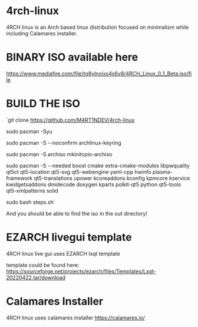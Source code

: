 # 4rch-linux

4RCH linux is an Arch based linux distribution focused on minimalism while including Calamares installer.
 	
 	
 	
# BINARY ISO available here

https://www.mediafire.com/file/tq8ylnoixs4s6v8/4RCH_Linux_0_1_Beta.iso/file

# BUILD THE ISO

`git clone https://github.com/M4RT1NDEV/4rch-linux

sudo pacman -Syu

sudo pacman -S --noconfirm archlinux-keyring

sudo pacman -S archiso mkinitcpio-archiso

sudo pacman -S --needed boost cmake extra-cmake-modules libpwquality qt5ct qt5-location qt5-svg qt5-webengine yaml-cpp hwinfo plasma-framework qt5-translations upower kcoreaddons kconfig kpmcore kservice kwidgetsaddons dmidecode doxygen kparts polkit-qt5 python qt5-tools qt5-xmlpatterns solid

sudo bash steps.sh`

And you should be able to find the iso in the out directory!

# EZARCH livegui template

4RCH linux live gui uses EZARCH lxqt template

template could be found here: https://sourceforge.net/projects/ezarch/files/Templates/Lxqt-20220422.tar/download
 
# Calamares Installer

4RCH linux uses calamares installer
https://calamares.io/
